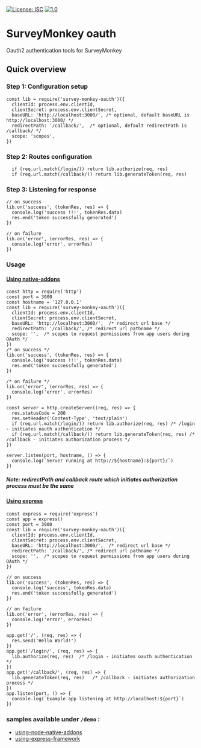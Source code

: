 [![License: ISC](https://img.shields.io/badge/License-ISC-blue.svg)](https://opensource.org/licenses/ISC) 
[![1.0](https://badge.fury.io/js/survey-monkey-streams.svg)](//npmjs.com/package/react-js-css-loaders)

# SurveyMonkey oauth #
Oauth2 authentication tools for SurveyMonkey
## Quick overview ##
### Step 1: Configuration setup ###
```
const lib = require('survey-monkey-oauth')({
  clientId: process.env.clientId,
  clientSecret: process.env.clientSecret,
  baseURL: 'http://localhost:3000/', /* optional, default baseURL is http://localhost:3000/ */
  redirectPath: '/callback/',  /* optional, default redirectPath is /callback/ */
  scope: 'scopes',
})
```
### Step 2: Routes configuration ###
```
  if (req.url.match(/login/)) return lib.authorize(req, res)
  if (req.url.match(/callback/)) return lib.generateToken(req, res)
```

### Step 3: Listening for response ###
```
// on success
lib.on('success', (tokenRes, res) => {
  console.log('success !!!', tokenRes.data)
  res.end('token successfully generated')
})

// on failure
lib.on('error', (errorRes, res) => {
  console.log('error', errorRes)
})
```
### Usage ###  
#### [Using native-addons](https://github.com/amareshsm/survey-monkey-oauth/tree/master/demo/native-api) ####
```
const http = require('http')
const port = 3000
const hostname = '127.0.0.1'
const lib = require('survey-monkey-oauth')({
  clientId: process.env.clientId,
  clientSecret: process.env.clientSecret,
  baseURL: 'http://localhost:3000/',  /* redirect url base */
  redirectPath: '/callback/', /* redirect url pathname */
  scope: '',  /* scopes to request permissions from app users during OAuth */
})
/* on success */
lib.on('success', (tokenRes, res) => {
  console.log('success !!!', tokenRes.data)
  res.end('token successfully generated')
})

/* on failure */
lib.on('error', (errorRes, res) => {
  console.log('error', errorRes)
})

const server = http.createServer((req, res) => {
  res.statusCode = 200
  res.setHeader('Content-Type', 'text/plain')
  if (req.url.match(/login/)) return lib.authorize(req, res) /* /login - initiates oauth authentication */
  if (req.url.match(/callback/)) return lib.generateToken(req, res) /* /callback - initiates authorization process */
})

server.listen(port, hostname, () => {
  console.log(`Server running at http://${hostname}:${port}/`)
})
```
##### ***Note: redirectPath and callback route which initiates authorization process must be the same*** #####
#### [Using express](https://github.com/amareshsm/survey-monkey-oauth/tree/master/demo/express-framework)  ####
```
const express = require('express')
const app = express()
const port = 3000
const lib = require('survey-monkey-oauth')({
  clientId: process.env.clientId,
  clientSecret: process.env.clientSecret,
  baseURL: 'http://localhost:3000/',  /* redirect url base */
  redirectPath: '/callback/', /* redirect url pathname */
  scope: '',  /* scopes to request permissions from app users during OAuth */
})

// on success
lib.on('success', (tokenRes, res) => {
  console.log('success', tokenRes.data)
  res.end('token successfully generated')
})

// on failure
lib.on('error', (errorRes, res) => {
  console.log('error', errorRes)
})

app.get('/', (req, res) => {
  res.send('Hello World!')
})
app.get('/login/', (req, res) => {
  lib.authorize(req, res)  /* /login - initiates oauth authentication */
})
app.get('/callback/', (req, res) => {
  lib.generateToken(req, res)   /* /callback - initiates authorization process */
})
app.listen(port, () => {
  console.log(`Example app listening at http://localhost:${port}`)
})
```
### samples available under `/demo` : ###

*  [using-node-native-addons](https://github.com/amareshsm/survey-monkey-oauth/tree/master/demo/native-api)
*  [using-express-framework](https://github.com/amareshsm/survey-monkey-oauth/tree/master/demo/express-framework) 
